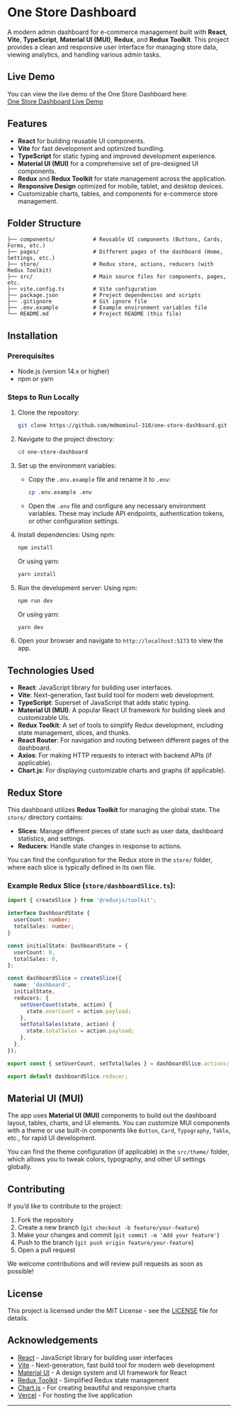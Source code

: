 

# One Store Dashboard

A modern admin dashboard for e-commerce management built with **React**, **Vite**, **TypeScript**, **Material UI (MUI)**, **Redux**, and **Redux Toolkit**. This project provides a clean and responsive user interface for managing store data, viewing analytics, and handling various admin tasks.

## Live Demo

You can view the live demo of the One Store Dashboard here:  
[One Store Dashboard Live Demo](https://one-store-dashboard.vercel.app/)

## Features

- **React** for building reusable UI components.
- **Vite** for fast development and optimized bundling.
- **TypeScript** for static typing and improved development experience.
- **Material UI (MUI)** for a comprehensive set of pre-designed UI components.
- **Redux** and **Redux Toolkit** for state management across the application.
- **Responsive Design** optimized for mobile, tablet, and desktop devices.
- Customizable charts, tables, and components for e-commerce store management.

## Folder Structure

```
├── components/            # Reusable UI components (Buttons, Cards, Forms, etc.)
├── pages/                 # Different pages of the dashboard (Home, Settings, etc.)
├── store/                 # Redux store, actions, reducers (with Redux Toolkit)
├── src/                   # Main source files for components, pages, etc.
├── vite.config.ts         # Vite configuration
├── package.json           # Project dependencies and scripts
├── .gitignore             # Git ignore file
├── .env.example           # Example environment variables file
└── README.md              # Project README (this file)
```

## Installation

### Prerequisites

- Node.js (version 14.x or higher)
- npm or yarn

### Steps to Run Locally

1. Clone the repository:
   ```bash
   git clone https://github.com/mdmominul-310/one-store-dashboard.git
   ```

2. Navigate to the project directory:
   ```bash
   cd one-store-dashboard
   ```

3. Set up the environment variables:
   - Copy the `.env.example` file and rename it to `.env`:
     ```bash
     cp .env.example .env
     ```
   - Open the `.env` file and configure any necessary environment variables. These may include API endpoints, authentication tokens, or other configuration settings.

4. Install dependencies:
   Using npm:
   ```bash
   npm install
   ```
   Or using yarn:
   ```bash
   yarn install
   ```

5. Run the development server:
   Using npm:
   ```bash
   npm run dev
   ```
   Or using yarn:
   ```bash
   yarn dev
   ```

6. Open your browser and navigate to `http://localhost:5173` to view the app.

## Technologies Used

- **React**: JavaScript library for building user interfaces.
- **Vite**: Next-generation, fast build tool for modern web development.
- **TypeScript**: Superset of JavaScript that adds static typing.
- **Material UI (MUI)**: A popular React UI framework for building sleek and customizable UIs.
- **Redux Toolkit**: A set of tools to simplify Redux development, including state management, slices, and thunks.
- **React Router**: For navigation and routing between different pages of the dashboard.
- **Axios**: For making HTTP requests to interact with backend APIs (if applicable).
- **Chart.js**: For displaying customizable charts and graphs (if applicable).

## Redux Store

This dashboard utilizes **Redux Toolkit** for managing the global state. The `store/` directory contains:
- **Slices**: Manage different pieces of state such as user data, dashboard statistics, and settings.
- **Reducers**: Handle state changes in response to actions.

You can find the configuration for the Redux store in the `store/` folder, where each slice is typically defined in its own file.

### Example Redux Slice (`store/dashboardSlice.ts`):

```ts
import { createSlice } from '@reduxjs/toolkit';

interface DashboardState {
  userCount: number;
  totalSales: number;
}

const initialState: DashboardState = {
  userCount: 0,
  totalSales: 0,
};

const dashboardSlice = createSlice({
  name: 'dashboard',
  initialState,
  reducers: {
    setUserCount(state, action) {
      state.userCount = action.payload;
    },
    setTotalSales(state, action) {
      state.totalSales = action.payload;
    },
  },
});

export const { setUserCount, setTotalSales } = dashboardSlice.actions;

export default dashboardSlice.reducer;
```

## Material UI (MUI)

The app uses **Material UI (MUI)** components to build out the dashboard layout, tables, charts, and UI elements. You can customize MUI components with a theme or use built-in components like `Button`, `Card`, `Typography`, `Table`, etc., for rapid UI development.

You can find the theme configuration (if applicable) in the `src/theme/` folder, which allows you to tweak colors, typography, and other UI settings globally.

## Contributing

If you’d like to contribute to the project:

1. Fork the repository
2. Create a new branch (`git checkout -b feature/your-feature`)
3. Make your changes and commit (`git commit -m 'Add your feature'`)
4. Push to the branch (`git push origin feature/your-feature`)
5. Open a pull request

We welcome contributions and will review pull requests as soon as possible!

## License

This project is licensed under the MIT License - see the [LICENSE](LICENSE) file for details.

## Acknowledgements

- [React](https://reactjs.org/) - JavaScript library for building user interfaces
- [Vite](https://vitejs.dev/) - Next-generation, fast build tool for modern web development
- [Material UI](https://mui.com/) - A design system and UI framework for React
- [Redux Toolkit](https://redux-toolkit.js.org/) - Simplified Redux state management
- [Chart.js](https://www.chartjs.org/) - For creating beautiful and responsive charts
- [Vercel](https://vercel.com/) - For hosting the live application

---

